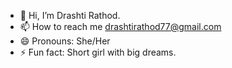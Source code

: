 - 👋 Hi, I’m Drashti Rathod.
- 📫 How to reach me drashtirathod77@gmail.com
- 😄 Pronouns: She/Her
- ⚡ Fun fact: Short girl with big dreams.

<!---
drashti2023/drashti2023 is a ✨ special ✨ repository because its `README.md` (this file) appears on your GitHub profile.
You can click the Preview link to take a look at your changes.
--->
